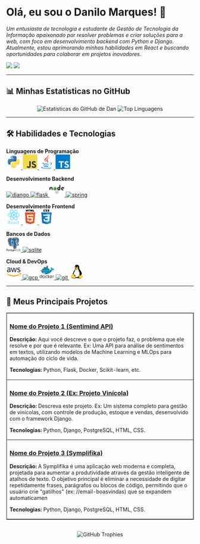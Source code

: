 # Olá, eu sou o Danilo Marques! 👋
*Um entusiasta de tecnologia e estudante de Gestão de Tecnologia da Informação apaixonado por resolver problemas e criar soluções para a web, com foco em desenvolvimento backend com Python e Django. Atualmente, estou aprimorando minhas habilidades em React e buscando oportunidades para colaborar em projetos inovadores.*

<div>
  <a href="https://www.linkedin.com/in/danilo_marques/" target="_blank"><img src="https://img.shields.io/badge/-LinkedIn-%230077B5?style=for-the-badge&logo=linkedin&logoColor=white" target="_blank"></a>
  <a href="mailto:d.silvamartques@gmail.comn"><img src="https://img.shields.io/badge/-Gmail-%23333?style=for-the-badge&logo=gmail&logoColor=white" target="_blank"></a>
</div>

<hr/>

## 📊 Minhas Estatísticas no GitHub
<div align="center">
<img height="180em" src="https://github-readme-stats.vercel.app/api?username=danmarquees&show_icons=true&theme=radical&hide_border=true&count_private=true&include_all_commits=true" alt="Estatísticas do GitHub de Dan"/>
<img height="180em" src="https://github-readme-stats.vercel.app/api/top-langs/?username=danmarquees&layout=compact&theme=radical&hide_border=true" alt="Top Linguagens"/>
</div>
<hr/>

## 🛠️ Habilidades e Tecnologias

**Linguagens de Programação**
<br/>
<a href="https://www.python.org" target="_blank" rel="noreferrer"> <img src="https://raw.githubusercontent.com/devicons/devicon/master/icons/python/python-original.svg" alt="python" width="40" height="40"/> </a>
<a href="https://developer.mozilla.org/en-US/docs/Web/JavaScript" target="_blank" rel="noreferrer"> <img src="https://raw.githubusercontent.com/devicons/devicon/master/icons/javascript/javascript-original.svg" alt="javascript" width="40" height="40"/> </a>
<a href="https://www.java.com" target="_blank" rel="noreferrer"> <img src="https://raw.githubusercontent.com/devicons/devicon/master/icons/java/java-original.svg" alt="java" width="40" height="40"/> </a>
<a href="https://www.typescriptlang.org/" target="_blank" rel="noreferrer"> <img src="https://raw.githubusercontent.com/devicons/devicon/master/icons/typescript/typescript-original.svg" alt="typescript" width="40" height="40"/> </a>



**Desenvolvimento Backend**
<br/>
<a href="https://www.djangoproject.com/" target="_blank" rel="noreferrer"> <img src="https://cdn.worldvectorlogo.com/logos/django.svg" alt="django" width="40" height="40"/> </a>
<a href="https://flask.palletsprojects.com/" target="_blank" rel="noreferrer"> <img src="https://www.vectorlogo.zone/logos/pocoo_flask/pocoo_flask-icon.svg" alt="flask" width="40" height="40"/> </a>
<a href="https://nodejs.org" target="_blank" rel="noreferrer"> <img src="https://raw.githubusercontent.com/devicons/devicon/master/icons/nodejs/nodejs-original-wordmark.svg" alt="nodejs" width="40" height="40"/> </a>
<a href="https://spring.io/" target="_blank" rel="noreferrer"> <img src="https://www.vectorlogo.zone/logos/springio/springio-icon.svg" alt="spring" width="40" height="40"/> </a>

**Desenvolvimento Frontend**
<br/>
<a href="https://reactjs.org/" target="_blank" rel="noreferrer"> <img src="https://raw.githubusercontent.com/devicons/devicon/master/icons/react/react-original-wordmark.svg" alt="react" width="40" height="40"/> </a>
<a href="https://www.w3.org/html/" target="_blank" rel="noreferrer"> <img src="https://raw.githubusercontent.com/devicons/devicon/master/icons/html5/html5-original-wordmark.svg" alt="html5" width="40" height="40"/> </a>
<a href="https://www.w3schools.com/css/" target="_blank" rel="noreferrer"> <img src="https://raw.githubusercontent.com/devicons/devicon/master/icons/css3/css3-original-wordmark.svg" alt="css3" width="40" height="40"/> </a>

**Bancos de Dados**
<br/>
<a href="https://www.postgresql.org" target="_blank" rel="noreferrer"> <img src="https://raw.githubusercontent.com/devicons/devicon/master/icons/postgresql/postgresql-original-wordmark.svg" alt="postgresql" width="40" height="40"/> </a>
<a href="https://www.sqlite.org/" target="_blank" rel="noreferrer"> <img src="https://www.vectorlogo.zone/logos/sqlite/sqlite-icon.svg" alt="sqlite" width="40" height="40"/> </a>

**Cloud & DevOps**
<br/>
<a href="https://aws.amazon.com" target="_blank" rel="noreferrer"> <img src="https://raw.githubusercontent.com/devicons/devicon/master/icons/amazonwebservices/amazonwebservices-original-wordmark.svg" alt="aws" width="40" height="40"/> </a>
<a href="https://cloud.google.com" target="_blank" rel="noreferrer"> <img src="https://www.vectorlogo.zone/logos/google_cloud/google_cloud-icon.svg" alt="gcp" width="40" height="40"/> </a>
<a href="https://www.docker.com/" target="_blank" rel="noreferrer"> <img src="https://raw.githubusercontent.com/devicons/devicon/master/icons/docker/docker-original-wordmark.svg" alt="docker" width="40" height="40"/> </a>
<a href="https://git-scm.com/" target="_blank" rel="noreferrer"> <img src="https://www.vectorlogo.zone/logos/git-scm/git-scm-icon.svg" alt="git" width="40" height="40"/> </a>
<a href="https://www.linux.org/" target="_blank" rel="noreferrer"> <img src="https://raw.githubusercontent.com/devicons/devicon/master/icons/linux/linux-original.svg" alt="linux" width="40" height="40"/> </a>


<hr/>

## 🚀 Meus Principais Projetos
<table border="1" cellpadding="15">
  <tr>
    <td>
      <h3><a href="(https://github.com/danmarquees/sentimind-api)">Nome do Projeto 1 (Sentimind API)</a></h3>
      <p><strong>Descrição:</strong> Aqui você descreve o que o projeto faz, o problema que ele resolve e por que é relevante. Ex: Uma API para análise de sentimentos em textos, utilizando modelos de Machine Learning e MLOps para automação do ciclo de vida.</p>
      <p><strong>Tecnologias:</strong> Python, Flask, Docker, Scikit-learn, etc.</p>
    </td>
  </tr>
  <tr>
    <td>
      <h3><a href="URL_DO_SEU_PROJETO_2">Nome do Projeto 2 (Ex: Projeto Vinícola)</a></h3>
      <p><strong>Descrição:</strong> Descreva este projeto. Ex: Um sistema completo para gestão de vinícolas, com controle de produção, estoque e vendas, desenvolvido com o framework Django.</p>
      <p><strong>Tecnologias:</strong> Python, Django, PostgreSQL, HTML, CSS.</p>
    </td>
  </tr>
  <tr>
    <td>
      <h3><a href="(https://github.com/danmarquees/symplifika-django">Nome do Projeto 3 (Symplifika)</a></h3>
      <p><strong>Descrição:</strong> A Symplifika é uma aplicação web moderna e completa, projetada para aumentar a produtividade através da gestão inteligente de atalhos de texto. O objetivo principal é eliminar a necessidade de digitar repetidamente frases, parágrafos ou blocos de código, permitindo que o usuário crie "gatilhos" (ex: //email-boasvindas) que se expandem automaticamen</p>
      <p><strong>Tecnologias:</strong> Python, Django, PostgreSQL, HTML, CSS.</p>
    </td>
  </tr>
</table>

<br/>
<div align="center">
<img src="https://github-profile-trophy.vercel.app/?username=danmarquees&theme=radical&row=1&column=7" alt="GitHub Trophies"/>
</div>
